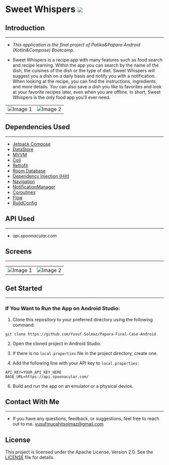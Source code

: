 # Sweet Whispers <img src="https://img.shields.io/badge/-Kotlin-7c6fe1?style=flat&logo=kotlin&logoColor=white">

## Introduction 
--------------------------------
* _This application is the final project of Patika&Papara Android (Kotlin&Compose) Bootcamp._

* Sweet Whispers is a recipe app with many features such as food search and recipe learning. Within the app you can search by the name of the dish, the cuisines of the dish or the type of diet. Sweet Whispers will suggest you a dish on a daily basis and notify you with a notification. When looking at the recipe, you can find the instructions, ingredients, and more details. You can also save a dish you like to favorites and look at your favorite recipes later, even when you are offline. In short, Sweet Whispers is the only food app you'll ever need. 

<table>
  <tr>
    <td><img src="https://github.com/Yusuf-Solmaz/Papara-Final-Case-Android/assets/83172478/14b7d256-1232-4865-b32a-067f5054f236" alt="Image 1"></td>
    <td><img src="https://github.com/Yusuf-Solmaz/Papara-Final-Case-Android/assets/83172478/710b8020-088c-457d-8b63-6db22ac7aa9a" alt="Image 2"></td>
  </tr>
</table>

## Dependencies Used
--------------------------------
* [Jetpack Compose](https://developer.android.com/develop/ui/compose)
* [DataStore](https://developer.android.com/topic/libraries/architecture/datastore)
* [MVVM](https://developer.android.com/topic/libraries/architecture/viewmodel#implement)
* [Coil](https://github.com/coil-kt/coil#jetpack-compose)
* [Retrofit](https://square.github.io/retrofit/)
* [Room Database](https://developer.android.com/training/data-storage/room)
* [Dependency Injection (Hilt)](https://developer.android.com/training/dependency-injection/hilt-android)
* [Navigation](https://developer.android.com/develop/ui/compose/navigation)
* [NotificationManager](https://developer.android.com/reference/android/app/NotificationManager)
* [Coroutines](https://developer.android.com/kotlin/coroutines?hl=tr)
* [Flow](https://developer.android.com/kotlin/flow)
* [BuildConfig](https://developer.android.com/reference/androidx/media3/cast/BuildConfig)

## API Used
--------------------------------
* _api.spoonacular.com_

## Screens
--------------------------------

  <table>
  <tr>
    <td><img src="https://github.com/Yusuf-Solmaz/Papara-Final-Case-Android/assets/83172478/62a848af-ff71-47ea-8a86-2861495cc6c5" alt="Image 1"></td>
    <td><img src="https://github.com/Yusuf-Solmaz/Papara-Final-Case-Android/assets/83172478/d9e053a8-36d2-4ca8-b328-74533f6312c4" alt="Image 2"></td>
  </tr>
</table>

## Get Started
--------------------------------

 ### If You Want to Run the App on Android Studio:

1. Clone this repository to your preferred directory using the following command:

```
git clone https://github.com/Yusuf-Solmaz/Papara-Final-Case-Android
```
2. Open the cloned project in Android Studio.

3. If there is no `local.properties` file in the project directory, create one.

4. Add the following line with your API key to `local.properties`:
```
API_KEY=YOUR_API_KEY_HERE
BASE_URL=https://api.spoonacular.com/
```

6. Build and run the app on an emulator or a physical device.


## Contact With Me
--------------------------------

* If you have any questions, feedback, or suggestions, feel free to reach out to me.
yusufmucahitsolmaz@gmail.com

## License
This project is licensed under the Apache License, Version 2.0. See the [LICENSE](LICENSE) file for details.
